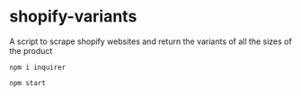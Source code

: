 # shopify-variants
A script to scrape shopify websites and return the variants of all the sizes of the product

```
npm i inquirer
```
```
npm start
```